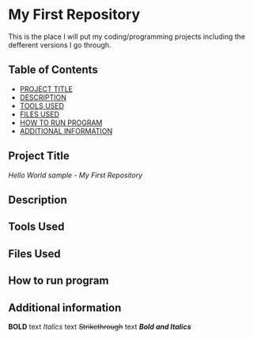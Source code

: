 # My First Repository
This is the place I will put my coding/programming projects including the defferent versions I go through.


## Table of Contents

- [PROJECT TITLE](#Project-Title)
- [DESCRIPTION](#Description)
- [TOOLS USED](#Tools-Used)
- [FILES USED](#Files-Used)
- [HOW TO RUN PROGRAM](#How-to-run-program)
- [ADDITIONAL INFORMATION](#additional-information)

## Project Title

*Hello World sample - My First Repository*

## Description

## Tools Used

## Files Used

## How to run program

## Additional information

  **BOLD** text
  *Italics* text
  ~~Strikethrough~~ text
  ***Bold and Italics***


